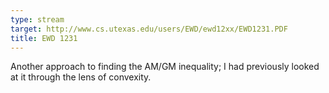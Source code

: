 ```yaml
---
type: stream
target: http://www.cs.utexas.edu/users/EWD/ewd12xx/EWD1231.PDF
title: EWD 1231
---
```


Another approach to finding the AM/GM inequality; I had previously looked at it through the lens of convexity.